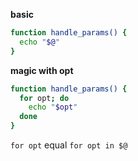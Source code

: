 **basic**

```bash
function handle_params() {
  echo "$@"
}
```

**magic with opt**

```bash
function handle_params() {
  for opt; do
    echo "$opt"
  done
}
```

`for opt` equal `for opt in $@`